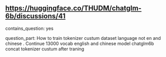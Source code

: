 ## https://huggingface.co/THUDM/chatglm-6b/discussions/41

contains_question: yes

question_part: How to train tokenizer custum dataset language not en and chinese . Continue 13000 vocab english and chinese model chatglm6b concat tokenizer custum after traning
